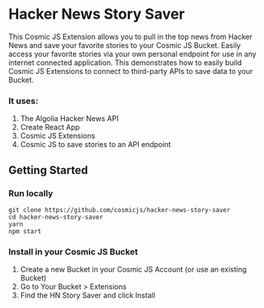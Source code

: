 # Hacker News Story Saver
This Cosmic JS Extension allows you to pull in the top news from Hacker News and save your favorite stories to your Cosmic JS Bucket.  Easily access your favorite stories via your own personal endpoint for use in any internet connected application.  This demonstrates how to easily build Cosmic JS Extensions to connect to third-party APIs to save data to your Bucket.

### It uses:
1. The Algolia Hacker News API
2. Create React App
3. Cosmic JS Extensions
4. Cosmic JS to save stories to an API endpoint

## Getting Started
### Run locally
```
git clone https://github.com/cosmicjs/hacker-news-story-saver
cd hacker-news-story-saver
yarn
npm start
```
### Install in your Cosmic JS Bucket
1. Create a new Bucket in your Cosmic JS Account (or use an existing Bucket)
2. Go to Your Bucket > Extensions
3. Find the HN Story Saver and click Install